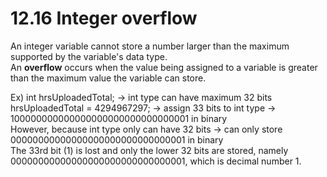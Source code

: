 # 12.16 Integer overflow

An integer variable cannot store a number larger than the maximum supported by the variable's data type.   
An **overflow** occurs when the value being assigned to a variable is greater than the maximum value the variable can store.   

Ex) int hrsUploadedTotal; -> int type can have maximum 32 bits   
    hrsUploadedTotal = 4294967297; -> assign 33 bits to int type -> 100000000000000000000000000000001 in binary   
    However, because int type only can have 32 bits -> can only store 00000000000000000000000000000001 in binary   
    The 33rd bit (1) is lost and only the lower 32 bits are stored, namely 00000000000000000000000000000001, which is decimal number 1.
